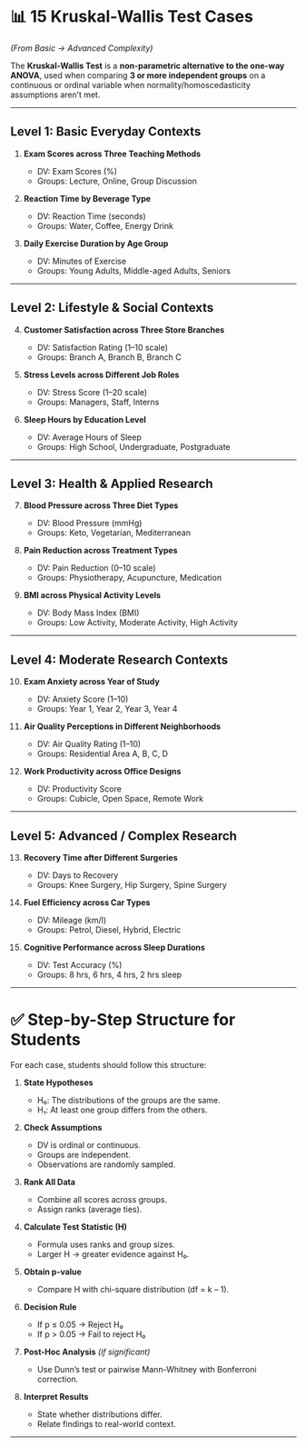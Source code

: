 # 📊 15 Kruskal-Wallis Test Cases

*(From Basic → Advanced Complexity)*

The **Kruskal-Wallis Test** is a **non-parametric alternative to the one-way ANOVA**, used when comparing **3 or more independent groups** on a continuous or ordinal variable when normality/homoscedasticity assumptions aren’t met.

---

## **Level 1: Basic Everyday Contexts**

1. **Exam Scores across Three Teaching Methods**

   * DV: Exam Scores (%)
   * Groups: Lecture, Online, Group Discussion

2. **Reaction Time by Beverage Type**

   * DV: Reaction Time (seconds)
   * Groups: Water, Coffee, Energy Drink

3. **Daily Exercise Duration by Age Group**

   * DV: Minutes of Exercise
   * Groups: Young Adults, Middle-aged Adults, Seniors

---

## **Level 2: Lifestyle & Social Contexts**

4. **Customer Satisfaction across Three Store Branches**

   * DV: Satisfaction Rating (1–10 scale)
   * Groups: Branch A, Branch B, Branch C

5. **Stress Levels across Different Job Roles**

   * DV: Stress Score (1–20 scale)
   * Groups: Managers, Staff, Interns

6. **Sleep Hours by Education Level**

   * DV: Average Hours of Sleep
   * Groups: High School, Undergraduate, Postgraduate

---

## **Level 3: Health & Applied Research**

7. **Blood Pressure across Three Diet Types**

   * DV: Blood Pressure (mmHg)
   * Groups: Keto, Vegetarian, Mediterranean

8. **Pain Reduction across Treatment Types**

   * DV: Pain Reduction (0–10 scale)
   * Groups: Physiotherapy, Acupuncture, Medication

9. **BMI across Physical Activity Levels**

   * DV: Body Mass Index (BMI)
   * Groups: Low Activity, Moderate Activity, High Activity

---

## **Level 4: Moderate Research Contexts**

10. **Exam Anxiety across Year of Study**

    * DV: Anxiety Score (1–10)
    * Groups: Year 1, Year 2, Year 3, Year 4

11. **Air Quality Perceptions in Different Neighborhoods**

    * DV: Air Quality Rating (1–10)
    * Groups: Residential Area A, B, C, D

12. **Work Productivity across Office Designs**

    * DV: Productivity Score
    * Groups: Cubicle, Open Space, Remote Work

---

## **Level 5: Advanced / Complex Research**

13. **Recovery Time after Different Surgeries**

    * DV: Days to Recovery
    * Groups: Knee Surgery, Hip Surgery, Spine Surgery

14. **Fuel Efficiency across Car Types**

    * DV: Mileage (km/l)
    * Groups: Petrol, Diesel, Hybrid, Electric

15. **Cognitive Performance across Sleep Durations**

    * DV: Test Accuracy (%)
    * Groups: 8 hrs, 6 hrs, 4 hrs, 2 hrs sleep

---

# ✅ Step-by-Step Structure for Students

For each case, students should follow this structure:

1. **State Hypotheses**

   * H₀: The distributions of the groups are the same.
   * H₁: At least one group differs from the others.

2. **Check Assumptions**

   * DV is ordinal or continuous.
   * Groups are independent.
   * Observations are randomly sampled.

3. **Rank All Data**

   * Combine all scores across groups.
   * Assign ranks (average ties).

4. **Calculate Test Statistic (H)**

   * Formula uses ranks and group sizes.
   * Larger H → greater evidence against H₀.

5. **Obtain p-value**

   * Compare H with chi-square distribution (df = k – 1).

6. **Decision Rule**

   * If p ≤ 0.05 → Reject H₀
   * If p > 0.05 → Fail to reject H₀

7. **Post-Hoc Analysis** *(if significant)*

   * Use Dunn’s test or pairwise Mann-Whitney with Bonferroni correction.

8. **Interpret Results**

   * State whether distributions differ.
   * Relate findings to real-world context.

---

